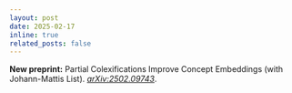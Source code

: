 ```yaml
---
layout: post
date: 2025-02-17
inline: true
related_posts: false
---
```


**New preprint:** Partial Colexifications Improve Concept Embeddings (with Johann-Mattis List). *[arXiv:2502.09743](https://doi.org/10.48550/arXiv.2502.09743)*.